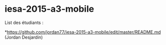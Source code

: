 # iesa-2015-a3-mobile

List des étudiants :

*https://github.com/jordan77/iesa-2015-a3-mobile/edit/master/README.md (Jordan Desjardin)
